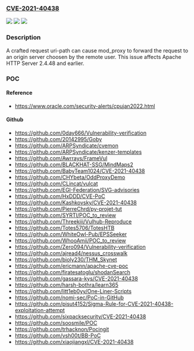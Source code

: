 ### [CVE-2021-40438](https://cve.mitre.org/cgi-bin/cvename.cgi?name=CVE-2021-40438)
![](https://img.shields.io/static/v1?label=Product&message=Apache%20HTTP%20Server&color=blue)
![](https://img.shields.io/static/v1?label=Version&message=Apache%20HTTP%20Server%202.4%3C%3D%202.4.48%20&color=brighgreen)
![](https://img.shields.io/static/v1?label=Vulnerability&message=CWE-918%20Server%20Side%20Request%20Forgery%20(SSRF)&color=brighgreen)

### Description

A crafted request uri-path can cause mod_proxy to forward the request to an origin server choosen by the remote user. This issue affects Apache HTTP Server 2.4.48 and earlier.

### POC

#### Reference
- https://www.oracle.com/security-alerts/cpujan2022.html

#### Github
- https://github.com/0day666/Vulnerability-verification
- https://github.com/20142995/Goby
- https://github.com/ARPSyndicate/cvemon
- https://github.com/ARPSyndicate/kenzer-templates
- https://github.com/Awrrays/FrameVul
- https://github.com/BLACKHAT-SSG/MindMaps2
- https://github.com/BabyTeam1024/CVE-2021-40438
- https://github.com/CHYbeta/OddProxyDemo
- https://github.com/CLincat/vulcat
- https://github.com/EGI-Federation/SVG-advisories
- https://github.com/HxDDD/CVE-PoC
- https://github.com/Kashkovsky/CVE-2021-40438
- https://github.com/PierreChrd/py-projet-tut
- https://github.com/SYRTI/POC_to_review
- https://github.com/Threekiii/Vulhub-Reproduce
- https://github.com/Totes5706/TotesHTB
- https://github.com/WhiteOwl-Pub/EPSSeeker
- https://github.com/WhooAmii/POC_to_review
- https://github.com/Zero094/Vulnerability-verification
- https://github.com/ajread4/nessus_crosswalk
- https://github.com/bioly230/THM_Skynet
- https://github.com/ericmann/apache-cve-poc
- https://github.com/firatesatoglu/shodanSearch
- https://github.com/gassara-kys/CVE-2021-40438
- https://github.com/harsh-bothra/learn365
- https://github.com/litt1eb0yy/One-Liner-Scripts
- https://github.com/nomi-sec/PoC-in-GitHub
- https://github.com/pisut4152/Sigma-Rule-for-CVE-2021-40438-exploitation-attempt
- https://github.com/sixpacksecurity/CVE-2021-40438
- https://github.com/soosmile/POC
- https://github.com/trhacknon/Pocingit
- https://github.com/vsh00t/BB-PoC
- https://github.com/xiaojiangxl/CVE-2021-40438

